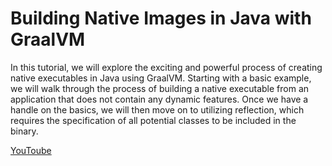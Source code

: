 # Building Native Images in Java with GraalVM

In this tutorial, we will explore the exciting and powerful process of creating native executables in Java using GraalVM. Starting with a basic example, we will walk through the process of building a native executable from an application that does not contain any dynamic features. Once we have a handle on the basics, we will then move on to utilizing reflection, which requires the specification of all potential classes to be included in the binary.

[YouToube](https://youtu.be/Rk4zfvVvRks)